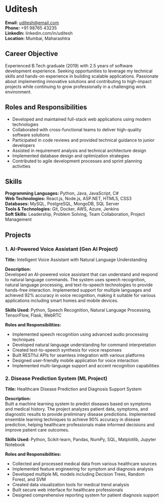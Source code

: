 # Uditesh
**Email:** uditesh@email.com  
**Phone:** +91 98765 43235  
**LinkedIn:** linkedin.com/in/uditesh  
**Location:** Mumbai, Maharashtra  

## Career Objective
Experienced B.Tech graduate (2019) with 2.5 years of software development experience. Seeking opportunities to leverage my technical skills and hands-on experience in building scalable applications. Passionate about implementing innovative solutions and contributing to high-impact projects while continuing to grow professionally in a challenging work environment.

## Roles and Responsibilities
- Developed and maintained full-stack web applications using modern technologies
- Collaborated with cross-functional teams to deliver high-quality software solutions
- Participated in code reviews and provided technical guidance to junior developers
- Assisted in requirement analysis and technical architecture design
- Implemented database design and optimization strategies
- Contributed to agile development processes and sprint planning activities

## Skills
**Programming Languages:** Python, Java, JavaScript, C#  
**Web Technologies:** React.js, Node.js, ASP.NET, HTML5, CSS3  
**Databases:** MySQL, PostgreSQL, MongoDB, SQL Server  
**Tools & Technologies:** Git, Docker, AWS, Azure, Jenkins  
**Soft Skills:** Leadership, Problem Solving, Team Collaboration, Project Management  

## Projects

### 1. AI-Powered Voice Assistant (Gen AI Project)
**Title:** Intelligent Voice Assistant with Natural Language Understanding

**Description:**  
Developed an AI-powered voice assistant that can understand and respond to natural language commands. The system uses speech recognition, natural language processing, and text-to-speech technologies to provide hands-free interaction. Implemented support for multiple languages and achieved 92% accuracy in voice recognition, making it suitable for various applications including smart homes and mobile devices.

**Skills Used:** Python, Speech Recognition, Natural Language Processing, TensorFlow, Flask, WebRTC

**Roles and Responsibilities:**
- Implemented speech recognition using advanced audio processing techniques
- Developed natural language understanding for command interpretation
- Created text-to-speech synthesis for voice responses
- Built RESTful APIs for seamless integration with various platforms
- Designed user-friendly mobile application for voice interaction
- Implemented multi-language support and accent recognition capabilities

### 2. Disease Prediction System (ML Project)
**Title:** Healthcare Disease Prediction and Diagnosis Support System

**Description:**  
Built a machine learning system to predict diseases based on symptoms and medical history. The project analyzes patient data, symptoms, and diagnostic results to provide preliminary disease predictions. Implemented ensemble learning techniques to achieve 90% accuracy in disease prediction, helping healthcare professionals make informed decisions and improve patient care outcomes.

**Skills Used:** Python, Scikit-learn, Pandas, NumPy, SQL, Matplotlib, Jupyter Notebook

**Roles and Responsibilities:**
- Collected and processed medical data from various healthcare sources
- Implemented feature engineering for symptom and diagnosis analysis
- Developed multiple ML models including Decision Trees, Random Forest, and SVM
- Created data visualization tools for medical trend analysis
- Built secure web interface for healthcare professionals
- Designed comprehensive reporting system for patient diagnosis support
